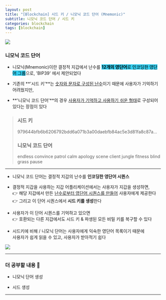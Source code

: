 ```yaml
---
layout: post
title: "[Blockchain] 시드 키 / 니모닉 코드 단어 (Mnemonic)"
subtitle: 니모닉 코드 단어 / 시드 키
categories: blockchain
tags: [blockchain]
---
```


![](https://velog.velcdn.com/images/-__-/post/112d599a-a9f1-4941-a918-02560080d4cc/image.png)

### 니모닉 코드 단어

- 니모닉(Mnemonic)이란 결정적 지갑에서 난수를 <span style="background-color:#34CDEF; color:#000;">**12개의 영단어**로 인코딩한 영단어 그룹</span>으로, 'BIP39' 에서 제안되었다

- 기존의 **'시드 키'**는 <u>숫자와 문자로 구성된 난수</u>이기 때문에 사용자가 기억하기 어려웠지만,

- **'니모닉 코드 단어'**의 경우 <u>사용자가 기억하고 사용하기 쉬운 형태</u>로 구성되어 있다는 장점이 있다

> ### 시드 키
>
> 979644bfb6b6206792bdd6a071b3a00daebfb84ac5e3d81fa8c87a...
>
> ### 니모닉 코드 단어
>
> endless convince patrol calm apology scene client jungle fitness blind grass pause

<hr>

- 니모닉 코드 단어는 결정적 지갑의 난수를 **인코딩한 영단어 시퀀스**

- 결정적 지갑을 사용하는 지갑 어플리케이션에서는 사용자가 지갑을 생성하면,<br>
  👉 해당 지갑에서 만든 <u>난수로부터 영단어 시퀀스를 만들어</u> 사용자에게 제공한다<br>
  👉 그리고 이 단어 시퀀스에서 **시드 키를 생성**한다

- 사용자가 이 단어 시퀀스를 기억하고 있으면<br>
  👉 호환되는 다른 지갑에서도 시드 키 & 파생된 모든 비밀 키를 복구할 수 있다

- 시드키에 비해 / 니모닉 단어는 사용자에게 익숙한 영단어 목록이기 때문에<br>
  사용자가 쉽게 읽을 수 있고, 사용자가 받아적기 쉽다

![](https://velog.velcdn.com/images/-__-/post/76d542b3-a44d-492d-99bd-bce3020ae266/image.png)

<hr>

### 더 공부할 내용 📃

- 니모닉 단어 생성

- 시드 생성

---

